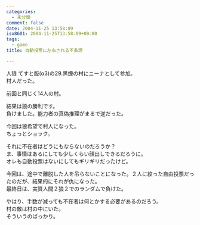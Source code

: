 ```yaml
---
categories:
  - 未分類
comment: false
date: 2004-11-25 13:58:09
iso8601: 2004-11-25T13:58:09+09:00
tags:
  - game
title: 自動投票に左右される不条理

---
```


<div class="entry-body">
  <p>人狼 てすと版(α3)の29.黒煙の村にニーナとして参加。<br />
    村人だった。</p>

  <p>前回と同じく14人の村。</p>

  <p>結果は狼の勝利です。<br />
    負けました。能力者の真偽推理がまるで逆だった。</p>

  <p>今回は狼希望で村人になった。<br />
    ちょっとショック。</p>

  <p>それに不在者はどうにもならないのだろうか？<br />
    ま、事情はあるにしても少しくらい顔出しできるだろうに。<br />
    オレも自動投票はないにしてもギリギリだったけど。</p>

  <p>今回は、途中で離脱した人を吊らないことになった。２人に絞った自由投票だったのだが、結果的にそれが仇になった。<br />
    最終日は、実質人間２狼２でのランダムで負けた。</p>

  <p>やはり、手数が減っても不在者は何とかする必要があるのだろう。<br />
    村の敵は村の中にいた。<br />
    そういうのばっかり。</p>
</div>
